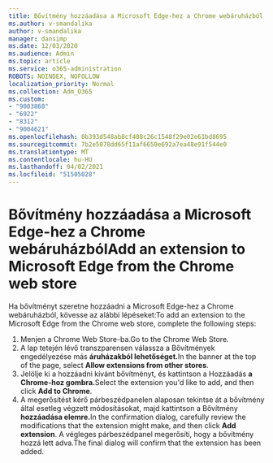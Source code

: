 ```yaml
---
title: Bővítmény hozzáadása a Microsoft Edge-hez a Chrome webáruházból
ms.author: v-smandalika
author: v-smandalika
manager: dansimp
ms.date: 12/03/2020
ms.audience: Admin
ms.topic: article
ms.service: o365-administration
ROBOTS: NOINDEX, NOFOLLOW
localization_priority: Normal
ms.collection: Adm_O365
ms.custom:
- "9003868"
- "6922"
- "8312"
- "9004621"
ms.openlocfilehash: 0b393d548ab8cf408c26c1548f29e02e61bd8695
ms.sourcegitcommit: 7b2e5078dd65f11af6650e692a7ea48e91f544e0
ms.translationtype: MT
ms.contentlocale: hu-HU
ms.lasthandoff: 04/02/2021
ms.locfileid: "51505028"
---
```

# <a name="add-an-extension-to-microsoft-edge-from-the-chrome-web-store"></a><span data-ttu-id="35888-102">Bővítmény hozzáadása a Microsoft Edge-hez a Chrome webáruházból</span><span class="sxs-lookup"><span data-stu-id="35888-102">Add an extension to Microsoft Edge from the Chrome web store</span></span>

<span data-ttu-id="35888-103">Ha bővítményt szeretne hozzáadni a Microsoft Edge-hez a Chrome webáruházból, kövesse az alábbi lépéseket:</span><span class="sxs-lookup"><span data-stu-id="35888-103">To add an extension to the Microsoft Edge from the Chrome web store, complete the following steps:</span></span>

1. <span data-ttu-id="35888-104">Menjen a Chrome Web Store-ba.</span><span class="sxs-lookup"><span data-stu-id="35888-104">Go to the Chrome Web Store.</span></span>
2. <span data-ttu-id="35888-105">A lap tetején lévő transzparensen válassza a Bővítmények engedélyezése más **áruházakból lehetőséget.**</span><span class="sxs-lookup"><span data-stu-id="35888-105">In the banner at the top of the page, select **Allow extensions from other stores**.</span></span>
3. <span data-ttu-id="35888-106">Jelölje ki a hozzáadni kívánt bővítményt, és kattintson a Hozzáadás **a Chrome-hoz gombra.**</span><span class="sxs-lookup"><span data-stu-id="35888-106">Select the extension you'd like to add, and then click **Add to Chrome**.</span></span>
4. <span data-ttu-id="35888-107">A megerősítést kérő párbeszédpanelen alaposan tekintse át a bővítmény által esetleg végzett módosításokat, majd kattintson a Bővítmény **hozzáadása elemre.**</span><span class="sxs-lookup"><span data-stu-id="35888-107">In the confirmation dialog, carefully review the modifications that the extension might make, and then click **Add extension**.</span></span>
<span data-ttu-id="35888-108">A végleges párbeszédpanel megerősíti, hogy a bővítmény hozzá lett adva.</span><span class="sxs-lookup"><span data-stu-id="35888-108">The final dialog will confirm that the extension has been added.</span></span>